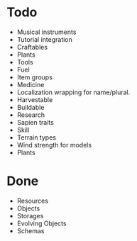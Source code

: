 # Todo

 - Musical instruments
 - Tutorial integration
 - Craftables
 - Plants
 - Tools
 - Fuel
 - Item groups
 - Medicine
 - Localization wrapping for name/plural.
 - Harvestable
 - Buildable
 - Research
 - Sapien traits
 - Skill
 - Terrain types
 - Wind strength for models
 - Plants
 

# Done
 - Resources
 - Objects
 - Storages
 - Evolving Objects
 - Schemas
